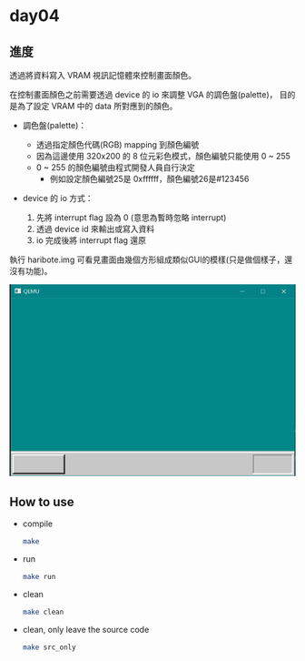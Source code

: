 # day04

## 進度
透過將資料寫入 VRAM 視訊記憶體來控制畫面顏色。

在控制畫面顏色之前需要透過 device 的 io 來調整 VGA 的調色盤(palette)，
目的是為了設定 VRAM 中的 data 所對應到的顏色。

- 調色盤(palette)：
    - 透過指定顏色代碼(RGB) mapping 到顏色編號
    - 因為這邊使用 320x200 的 8 位元彩色模式，顏色編號只能使用 0 ~ 255
    - 0 ~ 255 的顏色編號由程式開發人員自行決定
        - 例如設定顏色編號25是 0xffffff，顏色編號26是#123456

- device 的 io 方式：
    1. 先將 interrupt flag 設為 0 (意思為暫時忽略 interrupt)
    2. 透過 device id 來輸出或寫入資料
    3. io 完成後將 interrupt flag 還原

執行 haribote.img 可看見畫面由幾個方形組成類似GUI的模樣(只是做個樣子，還沒有功能)。

![截圖](image.png)

## How to use
- compile
    ```bash
    make
    ```
- run
    ```bash
    make run
    ```
- clean
    ```bash
    make clean
    ```
- clean, only leave the source code
    ```bash
    make src_only
    ```